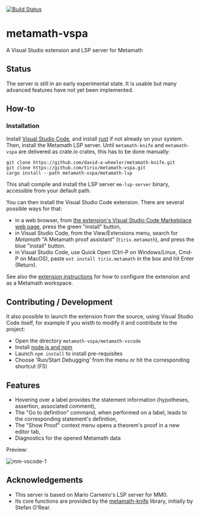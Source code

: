 [![Build Status](https://github.com/tirix/metamath-vspa/actions/workflows/ci.yml/badge.svg)](https://github.com/tirix/metamath-vspa/actions?query=workflow%3Aci)

# metamath-vspa
A Visual Studio extension and LSP server for Metamath

## Status

The server is still in an early experimental state. It is usable but many advanced features have not yet been implemented.

## How-to

### Installation

Install [Visual Studio Code](https://code.visualstudio.com/), and install [rust](https://www.rust-lang.org/tools/install) if not already on your system.
Then, install the Metamath LSP server. Until `metamath-knife` and `metamath-vspa` are delivered as crate.io crates, this has to be done manually:
```
git clone https://github.com/david-a-wheeler/metamath-knife.git
git clone https://github.com/tirix/metamath-vspa.git
cargo install --path metamath-vspa/metamath-lsp
```
This shall compile and install the LSP server `mm-lsp-server` binary, accessible from your default path.

You can then install the Visual Studio Code extension. There are several possible ways for that:
- in a web browser, from [the extension's Visual Studio Code Marketplace web page](https://marketplace.visualstudio.com/items?itemName=tirix.metamath), press the green "install" button,
- in Visual Studio Code, from the View/Extensions menu, search for *Metamath* "A Metamath proof assistant" (`tirix.metamath`), and press the blue "install" button.
- in Visual Studio Code, use Quick Open (Ctrl-P on Windows/Linux, Cmd-P on MacOS), paste `ext install tirix.metamath` in the box and hit Enter (Return). 

See also the [extension instructions](https://github.com/tirix/metamath-vspa/tree/master/metamath-vscode) for how to configure the extension and as a Metamath workspace.

## Contributing / Development

It also possible to launch the extension from the source, using Visual Studio Code itself, for example if you wisth to modify it and contribute to the project:
* Open the directory `metamath-vspa/metamath-vscode`
* Install [node.js and npm](https://nodejs.org/en/download/)
* Launch `npm install` to install pre-requisites
* Choose 'Run/Start Debugging' from the menu or hit the corresponding shortcut (F5)

## Features

* Hovering over a label provides the statement information (hypotheses, assertion, associated comment),
* The "Go to definition" command, when performed on a label, leads to the corresponding statement's definition,
* The "Show Proof" context menu opens a theorem's proof in a new editor tab,
* Diagnostics for the opened Metamath data

Preview:

![mm-vscode-1](https://user-images.githubusercontent.com/5831830/153800753-80e6af30-7a5e-4154-addb-39bd3ff1ae6f.gif)

## Acknowledgements

- This server is based on Mario Carneiro's LSP server for MM0.
- Its core functions are provided by the [metamath-knife](https://github.com/david-a-wheeler/metamath-knife) library, initially by Stefan O'Rear.
